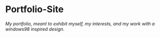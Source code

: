 # Portfolio-Site

###### My portfolio, meant to exhibit myself, my interests, and my work with a windows98 inspired design.
